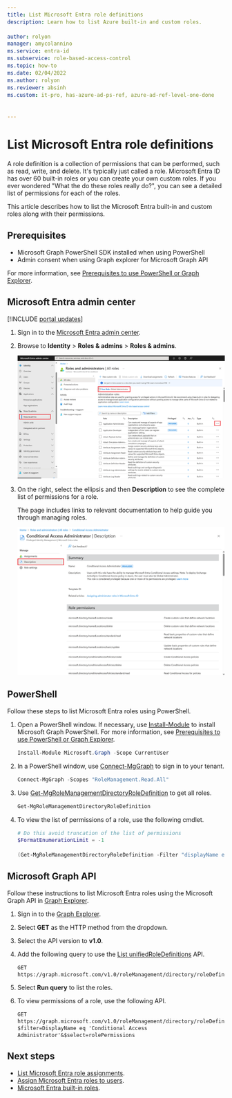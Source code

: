```yaml
---
title: List Microsoft Entra role definitions
description: Learn how to list Azure built-in and custom roles.

author: rolyon
manager: amycolannino
ms.service: entra-id
ms.subservice: role-based-access-control
ms.topic: how-to
ms.date: 02/04/2022
ms.author: rolyon
ms.reviewer: absinh
ms.custom: it-pro, has-azure-ad-ps-ref, azure-ad-ref-level-one-done


---
```

# List Microsoft Entra role definitions

A role definition is a collection of permissions that can be performed, such as read, write, and delete. It's typically just called a role. Microsoft Entra ID has over 60 built-in roles or you can create your own custom roles. If you ever wondered "What the do these roles really do?", you can see a detailed list of permissions for each of the roles.

This article describes how to list the Microsoft Entra built-in and custom roles along with their permissions.

## Prerequisites

- Microsoft Graph PowerShell SDK installed when using PowerShell
- Admin consent when using Graph explorer for Microsoft Graph API

For more information, see [Prerequisites to use PowerShell or Graph Explorer](prerequisites.md).

## Microsoft Entra admin center

[!INCLUDE [portal updates](~/includes/portal-update.md)]

1. Sign in to the [Microsoft Entra admin center](https://entra.microsoft.com).

1. Browse to **Identity** > **Roles & admins** > **Roles & admins**.

    ![list of roles in Azure portal](./media/role-definitions-list/view-roles-in-azure-entra.png)

1. On the right, select the ellipsis and then **Description** to see the complete list of permissions for a role.

    The page includes links to relevant documentation to help guide you through managing roles.

    ![Screenshot that shows the "Global Administrator - Description" page.](./media/role-definitions-list/role-description-updated.png)

## PowerShell

Follow these steps to list Microsoft Entra roles using PowerShell.

1. Open a PowerShell window. If necessary, use [Install-Module](/powershell/module/powershellget/install-module) to install Microsoft Graph PowerShell. For more information, see [Prerequisites to use PowerShell or Graph Explorer](prerequisites.md).

    ```powershell
    Install-Module Microsoft.Graph -Scope CurrentUser
    ```

2. In a PowerShell window, use [Connect-MgGraph](/powershell/microsoftgraph/authentication-commands#using-connect-mggraph) to sign in to your tenant.

    ```powershell
    Connect-MgGraph -Scopes "RoleManagement.Read.All"
    ```

3. Use [Get-MgRoleManagementDirectoryRoleDefinition](/powershell/module/microsoft.graph.identity.governance/get-mgrolemanagementdirectoryroledefinition) to get all roles.

    ```powershell
    Get-MgRoleManagementDirectoryRoleDefinition
    ```

4. To view the list of permissions of a role, use the following cmdlet.

    ```powershell
    # Do this avoid truncation of the list of permissions
    $FormatEnumerationLimit = -1
    
    (Get-MgRoleManagementDirectoryRoleDefinition -Filter "displayName eq 'Conditional Access Administrator'").RolePermissions | Format-list
    ```

## Microsoft Graph API

Follow these instructions to list Microsoft Entra roles using the Microsoft Graph API in [Graph Explorer](https://aka.ms/ge).

1. Sign in to the [Graph Explorer](https://aka.ms/ge).
2. Select **GET** as the HTTP method from the dropdown. 
3. Select the API version to **v1.0**.
4. Add the following query to use the [List unifiedRoleDefinitions](/graph/api/rbacapplication-list-roledefinitions) API.

   ```http
   GET https://graph.microsoft.com/v1.0/roleManagement/directory/roleDefinitions
   ```

5. Select **Run query** to list the roles.
6. To view permissions of a role, use the following API.

   ```http
   GET https://graph.microsoft.com/v1.0/roleManagement/directory/roleDefinitions?$filter=DisplayName eq 'Conditional Access Administrator'&$select=rolePermissions
   ```

## Next steps

* [List Microsoft Entra role assignments](view-assignments.md).
* [Assign Microsoft Entra roles to users](manage-roles-portal.yml).
* [Microsoft Entra built-in roles](permissions-reference.md).
